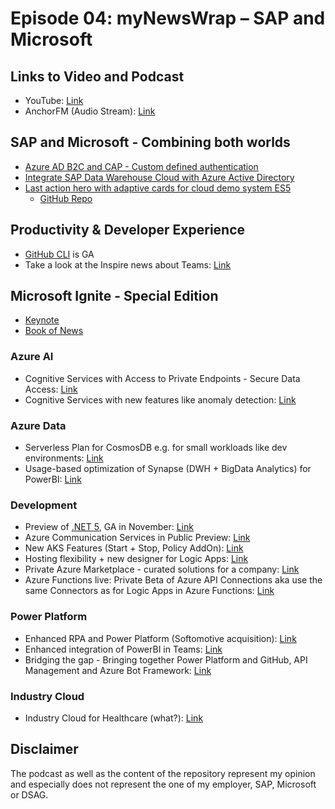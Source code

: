 # Episode 04: myNewsWrap – SAP and Microsoft

## Links to Video and Podcast
* YouTube: [Link](https://youtu.be/m0dhVWn2uCY) 
* AnchorFM (Audio Stream): [Link](https://anchor.fm/christian-lechner/episodes/myNewsWrap--SAP-and-Microsoft-Episode-04---MS-Ignite-Special-Edition-ek5gqq) 

## SAP and Microsoft - Combining both worlds
* [Azure AD B2C and CAP - Custom defined authentication](https://twitter.com/wolf_gregor/status/1307715629839941632?s=20)
* [Integrate SAP Data Warehouse Cloud with Azure Active Directory](https://blogs.sap.com/2020/09/19/integrate-sap-data-warehouse-cloud-with-azure-active-directory/)
* [Last action hero with adaptive cards for cloud demo system ES5](https://blogs.sap.com/2020/09/18/last-action-hero-with-adaptive-cards-for-cloud-demo-system-es5/)
    * [GitHub Repo](https://github.com/MartinPankraz/SAPES5-Approvals-PowerAutomate)

## Productivity & Developer Experience
* [GitHub CLI](https://github.blog/2020-09-17-github-cli-1-0-is-now-available/) is GA
* Take a look at the Inspire news about Teams: [Link](https://news.microsoft.com/ignite-2020-book-of-news/#4101-new-calling-features-are-coming-soon-to-microsoft-teams)

## Microsoft Ignite - Special Edition
* [Keynote](https://youtu.be/FoIOFEp2HiY)
* [Book of News](https://news.microsoft.com/ignite-2020-book-of-news/)

### Azure AI
* Cognitive Services with Access to Private Endpoints - Secure Data Access: [Link](https://news.microsoft.com/ignite-2020-book-of-news/#111-azure-cognitive-search-updates-private-endpoints-and-managed-identities)
* Cognitive Services with new features like anomaly detection: [Link](https://news.microsoft.com/ignite-2020-book-of-news/#112-azure-cognitive-services-updates-metrics-advisor-preview-spatial-analysis-preview-anomaly-detector-ga)

### Azure Data
* Serverless Plan for CosmosDB e.g. for small workloads like dev environments: [Link](https://news.microsoft.com/ignite-2020-book-of-news/#122-azure-cosmos-db-now-offers-serverless-option-for-database-operations-with-small-workloads-)
* Usage-based optimization of Synapse (DWH + BigData Analytics) for PowerBI: [Link](https://news.microsoft.com/ignite-2020-book-of-news/#126-usage-based-optimization-with-azure-synapse-and-power-bi-)

### Development
* Preview of [.NET 5](https://devblogs.microsoft.com/dotnet/introducing-net-5/), GA in November: [Link](https://news.microsoft.com/ignite-2020-book-of-news/#141-net-5-release-candidate-is-now-available-)
* Azure Communication Services in Public Preview: [Link](https://news.microsoft.com/ignite-2020-book-of-news/#143-azure-communication-services-enables-you-to-build-rich-communication-experiences-with-the-same-secure-platform-as-microsoft-teams-)
* New AKS Features (Start + Stop, Policy AddOn): [Link](https://news.microsoft.com/ignite-2020-book-of-news/#145-azure-kubernetes-service-aks-updates-include-ability-to-easily-pause-clusters-to-save-costs-and-enforce-policies-at-scale-)
* Hosting flexibility + new designer for Logic Apps: [Link](https://techcommunity.microsoft.com/t5/azure-developer-community-blog/new-logic-apps-runtime-performance-and-developer-improvements/ba-p/1645335)
* Private Azure Marketplace - curated solutions for a company: [Link](https://news.microsoft.com/ignite-2020-book-of-news/#149-private-azure-marketplace-in-public-preview)
* Azure Functions live: Private Beta of Azure API Connections aka use the same Connectors as for Logic Apps in Azure Functions: [Link](https://youtu.be/WjwNPCrkqms?t=806)

### Power Platform
* Enhanced RPA and Power Platform (Softomotive acquisition): [Link](https://news.microsoft.com/ignite-2020-book-of-news/#211-microsoft-power-automate-desktop-delivers-robotic-process-automation-for-users-)
* Enhanced integration of PowerBI in Teams: [Link](https://news.microsoft.com/ignite-2020-book-of-news/#212-updates-to-power-bi-in-teams-and-new-power-bi-premium-per-user-for-enhanced-access-to-data-insights-competitive-pricing)
* Bridging the gap - Bringing together Power Platform and GitHub, API Management and Azure Bot Framework: [Link](https://news.microsoft.com/ignite-2020-book-of-news/#213-power-platform-low-code-updates-for-professional-developers-in-public-preview-for-github-and-azure)

### Industry Cloud
* Industry Cloud for Healthcare (what?): [Link](https://news.microsoft.com/ignite-2020-book-of-news/#321-microsoft-cloud-for-healthcare-the-companys-first-industry-specific-cloud-available-end-of-october)

## Disclaimer
The podcast as well as the content of the repository represent my opinion and especially does not represent the one of my employer, SAP, Microsoft or DSAG.